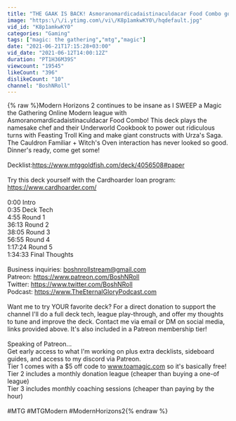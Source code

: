 ```yaml
---
title: "THE GAAK IS BACK! Asmoranomardicadaistinaculdacar Food Combo goes UNDEFEATED in Modern!"
image: "https:\/\/i.ytimg.com\/vi\/K8p1amkwKY0\/hqdefault.jpg"
vid_id: "K8p1amkwKY0"
categories: "Gaming"
tags: ["magic: the gathering","mtg","magic"]
date: "2021-06-21T17:15:28+03:00"
vid_date: "2021-06-12T14:00:12Z"
duration: "PT1H36M39S"
viewcount: "19545"
likeCount: "396"
dislikeCount: "10"
channel: "BoshNRoll"
---
```

{% raw %}Modern Horizons 2 continues to be insane as I SWEEP a Magic the Gathering Online Modern league with Asmoranomardicadaistinaculdacar Food Combo! This deck plays the namesake chef and their Underworld Cookbook to power out ridiculous turns with Feasting Troll King and make giant constructs with Urza's Saga. The Cauldron Familiar + Witch's Oven interaction has never looked so good. Dinner's ready, come get some!<br /><br />Decklist:<a rel="nofollow" target="blank" href="https://www.mtggoldfish.com/deck/4056508#paper">https://www.mtggoldfish.com/deck/4056508#paper</a><br /><br />Try this deck yourself with the Cardhoarder loan program: <a rel="nofollow" target="blank" href="https://www.cardhoarder.com/">https://www.cardhoarder.com/</a><br /><br />0:00 Intro<br />0:35 Deck Tech<br />4:55 Round 1<br />36:13 Round 2<br />38:05 Round 3<br />56:55 Round 4<br />1:17:24 Round 5<br />1:34:33 Final Thoughts<br /><br />Business inquiries: boshnrollstream@gmail.com<br />Patreon: <a rel="nofollow" target="blank" href="https://www.patreon.com/BoshNRoll">https://www.patreon.com/BoshNRoll</a><br />Twitter: <a rel="nofollow" target="blank" href="https://www.twitter.com/BoshNRoll">https://www.twitter.com/BoshNRoll</a><br />Podcast: <a rel="nofollow" target="blank" href="https://www.TheEternalGloryPodcast.com">https://www.TheEternalGloryPodcast.com</a><br /><br />Want me to try YOUR favorite deck? For a direct donation to support the channel I'll do a full deck tech, league play-through, and offer my thoughts to tune and improve the deck. Contact me via email or DM on social media, links provided above. It's also included in a Patreon membership tier!<br /><br />Speaking of Patreon... <br />Get early access to what I'm working on plus extra decklists, sideboard guides, and access to my discord via Patreon.<br />Tier 1 comes with a $5 off code to www.toamagic.com so it's basically free!<br />Tier 2 includes a monthly donation league (cheaper than buying a one-of league)<br />Tier 3 includes monthly coaching sessions (cheaper than paying by the hour)<br /><br />#MTG #MTGModern #ModernHorizons2{% endraw %}
